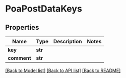 # PoaPostDataKeys

## Properties
Name | Type | Description | Notes
------------ | ------------- | ------------- | -------------
**key** | **str** |  | 
**comment** | **str** |  | 

[[Back to Model list]](../README.md#documentation-for-models) [[Back to API list]](../README.md#documentation-for-api-endpoints) [[Back to README]](../README.md)

